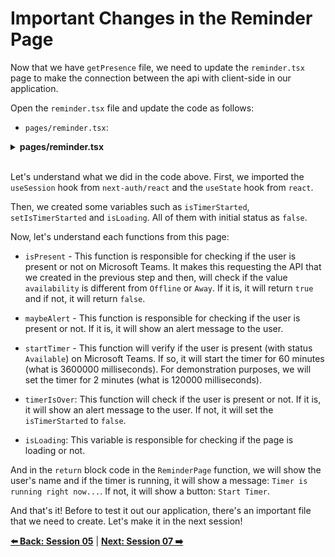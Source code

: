 # Important Changes in the Reminder Page

Now that we have `getPresence` file, we need to update the `reminder.tsx` page to make the connection between the api with client-side in our application.

Open the `reminder.tsx` file and update the code as follows:

- `pages/reminder.tsx`:

<details><summary><b>pages/reminder.tsx</b></summary>
<br/>

```tsx
/**
 * file: pages/reminder.tsx
 * description: file responsible for the reminder page
 * data: 11/03/2022
 * author: Glaucia Lemos <Twitter: @glaucia_lemos86>
 */

import { useSession } from 'next-auth/react';
import { useState } from 'react';
import Layout from '../components/Layout/layout';

export default function ReminderPage() {
  const [isTimerStarted, setIsTimerStarted] = useState(false);
  const { data: session, status } = useSession();
  const isLoading = status === 'loading';

  const isPresent = async () => {
    const data = await fetch('/api/getPresence');
    const presence = await data.json();
    return !['Offline', 'Away'].includes(presence.availability);
  };

  const maybeAlert = async () => {
    if (await isPresent()) {
      alert('Take a Break!');
    }
  };

  const startTimer = async () => {
    if (!(await isPresent())) {
      alert('You are offline!');
      return;
    }

    // 60 minutes = 3600000 milliseconds
    // 2 minutes = 120000 milliseconds
    setTimeout(timerIsOver, 120000);

    setIsTimerStarted(true);
  };

  const timerIsOver = async () => {
    await maybeAlert();
    setIsTimerStarted(false);
  };

  if (isLoading) {
    return <div>Loading...</div>;
  }

  return (
    <Layout>
      <h1>Reminder Page</h1>
      <h2>Welcome, {session?.user?.name}!</h2>

      <div>
        <h3>⏰ Time goes by... so slowly! ⏰</h3>
        {isTimerStarted ? (
          <p>
            {' '}
            <strong>Timer is running right now...</strong>
          </p>
        ) : (
          <button onClick={startTimer}>Start Timer!</button>
        )}
      </div>
    </Layout>
  );
}
```

</details>
<br />

Let's understand what we did in the code above. First, we imported the `useSession` hook from `next-auth/react` and the `useState` hook from `react`.

Then, we created some variables such as `isTimerStarted`, `setIsTimerStarted` and `isLoading`. All of them with initial status as `false`.

Now, let's understand each functions from this page:

- `isPresent` - This function is responsible for checking if the user is present or not on Microsoft Teams. It makes this requesting the API that we created in the previous step and then, will check if the value `availability` is different from `Offline` or `Away`. If it is, it will return `true` and if not, it will return `false`.

- `maybeAlert` - This function is responsible for checking if the user is present or not. If it is, it will show an alert message to the user.

- `startTimer` - This function will verify if the user is present (with status `Available`) on Microsoft Teams. If so, it will start the timer for 60 minutes (what is 3600000 milliseconds). For demonstration purposes, we will set the timer for 2 minutes (what is 120000 milliseconds).

- `timerIsOver`: This function will check if the user is present or not. If it is, it will show an alert message to the user. If not, it will set the `isTimerStarted` to `false`.

- `isLoading`: This variable is responsible for checking if the page is loading or not.

And in the `return` block code in the `ReminderPage` function, we will show the user's name and if the timer is running, it will show a message: `Timer is running right now...`. If not, it will show a button: `Start Timer`.

And that's it! Before to test it out our application, there's an important file that we need to create. Let's make it in the next session!

**[⬅️ Back: Session 05](./05-session.md)**
| **[Next: Session 07 ➡️](./07-session.md)**